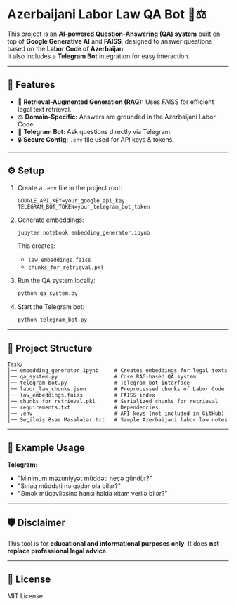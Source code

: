 # Azerbaijani Labor Law QA Bot 🤖⚖️

This project is an **AI-powered Question-Answering (QA) system** built on top of **Google Generative AI** and **FAISS**, designed to answer questions based on the **Labor Code of Azerbaijan**.  
It also includes a **Telegram Bot** integration for easy interaction.

---

## 🚀 Features
- 📑 **Retrieval-Augmented Generation (RAG):** Uses FAISS for efficient legal text retrieval.  
- ⚖️ **Domain-Specific:** Answers are grounded in the Azerbaijani Labor Code.  
- 🤖 **Telegram Bot:** Ask questions directly via Telegram.  
- 🔒 **Secure Config:** `.env` file used for API keys & tokens.  

---

## ⚙️ Setup

1. Create a `.env` file in the project root:

   ```env
   GOOGLE_API_KEY=your_google_api_key
   TELEGRAM_BOT_TOKEN=your_telegram_bot_token
   ```

2. Generate embeddings:

   ```bash
   jupyter notebook embedding_generator.ipynb
   ```

   This creates:

   * `law_embeddings.faiss`
   * `chunks_for_retrieval.pkl`

3. Run the QA system locally:

   ```bash
   python qa_system.py
   ```

4. Start the Telegram bot:

   ```bash
   python telegram_bot.py
   ```

---

## 📂 Project Structure

```
Task/
│── embedding_generator.ipynb     # Creates embeddings for legal texts
│── qa_system.py                  # Core RAG-based QA system
│── telegram_bot.py               # Telegram bot interface
│── labor_law_chunks.json         # Preprocessed chunks of Labor Code
│── law_embeddings.faiss          # FAISS index
│── chunks_for_retrieval.pkl      # Serialized chunks for retrieval
│── requirements.txt              # Dependencies
│── .env                          # API keys (not included in GitHub)
│── Seçilmiş Əsas Məsələlər.txt   # Sample Azerbaijani labor law notes
```

---

## 📌 Example Usage

**Telegram:**

* "Minimum məzuniyyət müddəti neçə gündür?"
* "Sınaq müddəti nə qədər ola bilər?"
* "Əmək müqaviləsinə hansı halda xitam verilə bilər?"

---

## 🛡️ Disclaimer

This tool is for **educational and informational purposes only**.
It does **not replace professional legal advice**.

---

## 📜 License

MIT License

